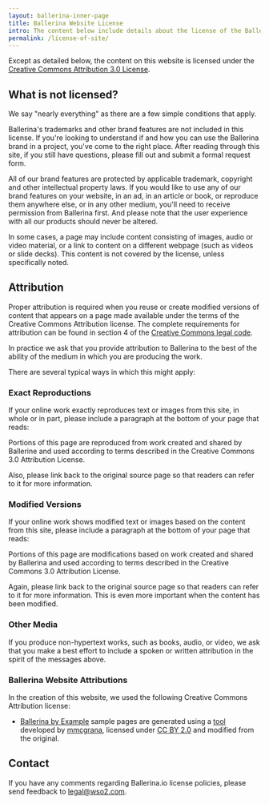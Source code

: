 ```yaml
---
layout: ballerina-inner-page
title: Ballerina Website License
intro: The content below include details about the license of the Ballerina website.
permalink: /license-of-site/
---
```


Except as detailed below, the content on this website is licensed under the [Creative Commons Attribution 3.0 License](https://creativecommons.org/licenses/by/3.0/us/).

## What is not licensed?
We say "nearly everything" as there are a few simple conditions that apply.

Ballerina's trademarks and other brand features are not included in this license. If you're looking to understand if and how you can use the Ballerina brand in a project, you've come to the right place. After reading through this site, if you still have questions, please fill out and submit a formal request form.

All of our brand features are protected by applicable trademark, copyright and other intellectual property laws. If you would like to use any of our brand features on your website, in an ad, in an article or book, or reproduce them anywhere else, or in any other medium, you'll need to receive permission from Ballerina first. And please note that the user experience with all our products should never be altered.

In some cases, a page may include content consisting of images, audio or video material, or a link to content on a different webpage (such as videos or slide decks). This content is not covered by the license, unless specifically noted.

## Attribution
Proper attribution is required when you reuse or create modified versions of content that appears on a page made available under the terms of the Creative Commons Attribution license. The complete requirements for attribution can be found in section 4 of the [Creative Commons legal code](http://creativecommons.org/licenses/by/3.0/legalcode).

In practice we ask that you provide attribution to Ballerina to the best of the ability of the medium in which you are producing the work.

There are several typical ways in which this might apply:

### Exact Reproductions
If your online work exactly reproduces text or images from this site, in whole or in part, please include a paragraph at the bottom of your page that reads:

Portions of this page are reproduced from work created and shared by Ballerine and used according to terms described in the Creative Commons 3.0 Attribution License.

Also, please link back to the original source page so that readers can refer to it for more information.

### Modified Versions
If your online work shows modified text or images based on the content from this site, please include a paragraph at the bottom of your page that reads:

Portions of this page are modifications based on work created and shared by Ballerina and used according to terms described in the Creative Commons 3.0 Attribution License.

Again, please link back to the original source page so that readers can refer to it for more information. This is even more important when the content has been modified.

### Other Media
If you produce non-hypertext works, such as books, audio, or video, we ask that you make a best effort to include a spoken or written attribution in the spirit of the messages above.

### Ballerina Website Attributions
In the creation of this website, we used the following Creative Commons Attribution license: 

* [Ballerina by Example](https://ballerina.io/learn/by-example/) sample pages are generated using a [tool](https://github.com/mmcgrana/gobyexample/) developed by [mmcgrana](https://github.com/mmcgrana), licensed under [CC BY 2.0](https://creativecommons.org/licenses/by/2.0/) and modified from the original.

## Contact
If you have any comments regarding Ballerina.io license policies, please send feedback to [legal@wso2.com](mailto:legal@wso2.com).

<style>
.nav > li.cVersionItem , .cBallerinaTocContainer {
    display: none !important;
}
</style>
